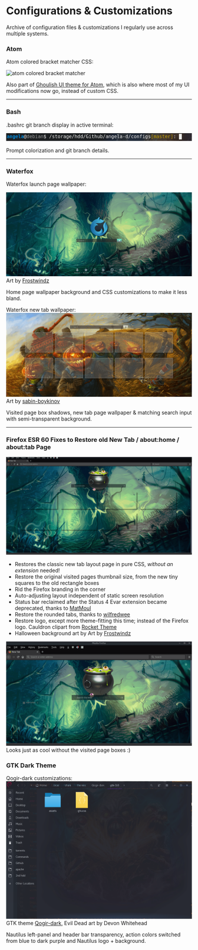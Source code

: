 # Configurations &amp; Customizations
Archive of configuration files &amp; customizations I regularly use across multiple systems.

### Atom
Atom colored bracket matcher CSS:

![atom colored bracket matcher](img/atom-tab-highlighting.png)

Also part of [Ghoulish UI theme for Atom](https://github.com/angela-d/ghoulish-ui), which is also where most of my UI modifications now go, instead of custom CSS.
***
### Bash
.bashrc git branch display in active terminal:

![bashrc git branch](img/bashrc.png)

Prompt colorization and git branch details.
***
### Waterfox
Waterfox launch page wallpaper:

![waterfox launch page](img/waterfox.png)
Art by [Frostwindz](https://frostwindz.deviantart.com/art/Halloween-2014-489048562)

Home page wallpaper background and CSS customizations to make it less bland.

Waterfox new tab wallpaper:
![waterfox new tab wallpaper](img/waterfox-tabs.png)
Art by [sabin-boykinov](https://www.deviantart.com/art/Halloween-harvest-335274322)

Visited page box shadows, new tab page wallpaper &amp; matching search input with semi-transparent background.

***
### Firefox ESR 60 Fixes to Restore old New Tab / about:home / about:tab Page
![firefox 60 fixes with ](img/firefox-60-fixes-tabs.png)
- Restores the classic new tab layout page in pure CSS, *without an extension* needed!
- Restore the original visited pages thumbnail size, from the new tiny squares to the old rectangle boxes
- Rid the Firefox branding in the corner
- Auto-adjusting layout independent of static screen resolution
- Status bar reclaimed after the Status 4 Evar extension became deprecated, thanks to [MatMoul](https://github.com/MatMoul/firefox-gui-chrome-css)
- Restore the rounded tabs, thanks to [wilfredwee](https://github.com/wilfredwee/photon-australis)
- Restore logo, except more theme-fitting this time; instead of the Firefox logo. Cauldron clipart from [Rocket Theme](http://www.rockettheme.com/)
- Halloween background art by Art by [Frostwindz](https://frostwindz.deviantart.com/art/Halloween-2014-489048562)

![firefox 60 fixes without visited pages](img/firefox-60-fixes.png)
Looks just as cool without the visited page boxes :)

### GTK Dark Theme
Qogir-dark customizations:
![gtk dark theme](img/qogir-nautilus.png)
GTK theme [Qogir-dark](https://github.com/vinceliuice/Qogir-theme), Evil Dead art by Devon Whitehead

Nautilus left-panel and header bar transparency, action colors switched from blue to dark purple and Nautilus logo + background.

